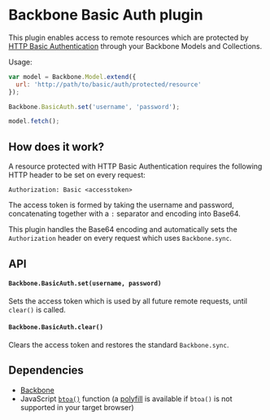 # Backbone Basic Auth plugin

This plugin enables access to remote resources which are protected by [HTTP Basic Authentication](http://www.ietf.org/rfc/rfc2617.txt) through your Backbone Models and Collections.

Usage:

``` js
var model = Backbone.Model.extend({
  url: 'http://path/to/basic/auth/protected/resource'
});

Backbone.BasicAuth.set('username', 'password');

model.fetch();
```

## How does it work?

A resource protected with HTTP Basic Authentication requires the following HTTP header to be set on every request:

```
Authorization: Basic <accesstoken>
```

The access token is formed by taking the username and password, concatenating together with a `:` separator and encoding into Base64.

This plugin handles the Base64 encoding and automatically sets the `Authorization` header on every request which uses `Backbone.sync`.

## API

#### `Backbone.BasicAuth.set(username, password)`

Sets the access token which is used by all future remote requests, until `clear()` is called.

#### `Backbone.BasicAuth.clear()`

Clears the access token and restores the standard `Backbone.sync`.

## Dependencies

 - [Backbone](http://backbonejs.org)
 - JavaScript [`btoa()`](https://developer.mozilla.org/en-US/docs/DOM/window.btoa) function (a [polyfill](https://github.com/davidchambers/Base64.js) is available if `btoa()` is not supported in your target browser)
